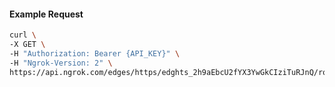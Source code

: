 <!-- Code generated for API Clients. DO NOT EDIT. -->

#### Example Request

```bash
curl \
-X GET \
-H "Authorization: Bearer {API_KEY}" \
-H "Ngrok-Version: 2" \
https://api.ngrok.com/edges/https/edghts_2h9aEbcU2fYX3YwGkCIziTuRJnQ/routes/edghtsrt_2h9aEWVDxP8D5cirmbu9qR5IBNR
```
